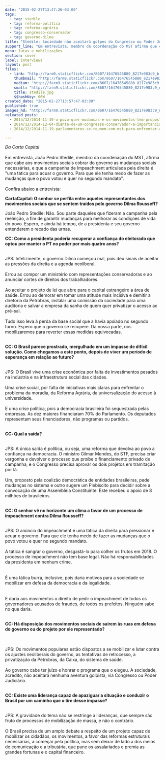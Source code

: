 ```yaml
---
date: "2015-02-27T13:47:26-03:00"
tags:
  - tag: stedile
  - tag: reforma-política
  - tag: reforma-agrária
  - tag: congresso-conservador
  - tag: governo-dilma
title: "Stedile: Sociedade não aceitará golpes do Congresso ou Poder Judiciário"
support_line: "Em entrevista, membro da coordenação do MST afirma que cabe aos movimentos sociais cobrar do governo as mudanças sociais necessárias."
menu: lutas e mobilizações
section: cover
label: interviews
layout: post
files:
  - link: "http://farm9.staticflickr.com/8607/16476545880_8217e983c9_b.jpg"
    thumbnail: "http://farm9.staticflickr.com/8607/16476545880_8217e983c9_t.jpg"
    medium: "http://farm9.staticflickr.com/8607/16476545880_8217e983c9_z.jpg"
    small: "http://farm9.staticflickr.com/8607/16476545880_8217e983c9_n.jpg"
    title: stedile.jpg
    $$hashKey: 06W
created_date: "2015-02-27T13:57:47-03:00"
published: true
images_hd: "http://farm9.staticflickr.com/8607/16476545880_8217e983c9_n.jpg"
releated_posts:
  - 2014/12/2014-11-19-o-povo-quer-mudancas-e-os-movimentos-tem-propostas-basta-o-governo-ser-mais-humilde.md
  - 2014/12/2014-12-04-diante-de-um-congresso-conservador-a-importancia-da-reforma-politica.md
  - 2014/12/2014-11-19-parlamentares-se-reunem-com-mst-para-enfrentar-congresso-conservador.md

---
```

<p><em>Da Carta Capital</em><br />
<br />
Em entrevista, Jo&atilde;o Pedro Stedile, membro da coordena&ccedil;&atilde;o do MST, afirma que cabe aos movimentos sociais cobrar do governo as mudan&ccedil;as sociais necess&aacute;rias, e que a campanha de Impeachment articulada pela direita &eacute; &quot;uma t&aacute;tica para acuar o governo. Para que ele tenha medo de fazer as mudan&ccedil;as que o povo votou e quer no segundo mandato&quot;.<br />
<br />
Confira abaixo a entrevista:</p>

<p><strong>CartaCapital: O senhor se perfila entre aqueles representantes dos movimentos sociais que se sentem tra&iacute;dos pelo governo Dilma Rousseff?</strong></p>

<p>Jo&atilde;o Pedro Stedile: N&atilde;o. Sou parte daqueles que fizeram a campanha pela reelei&ccedil;&atilde;o, a fim de garantir mudan&ccedil;as para melhorar as condi&ccedil;oes de vida do povo. Espero, e ainda h&aacute; tempo, de a presidenta e seu governo entenderem o recado das urnas.</p>

<p><strong>CC: Como a presidenta poderia recuperar a confian&ccedil;a do eleitorado que optou por manter o PT no poder por mais quatro anos?</strong><br />
&nbsp;</p>

<p>JPS: Infelizmente, o governo Dilma come&ccedil;ou mal, pois deu sinais de aceitar as press&otilde;es da direita e a agenda neoliberal.<br />
<br />
Errou ao compor um minist&eacute;rio com representa&ccedil;&otilde;es conservadoras e ao anunciar cortes de direitos dos trabalhadores.<br />
<br />
Ao aceitar o projeto de lei que abre para o capital estrangeiro a &aacute;rea de sa&uacute;de. Errou ao demorar em tomar uma atitude mais incisiva e demitir a diretoria da Petrobras, instalar uma comiss&atilde;o da sociedade para uma auditoria e salvar a empresa da sanha de quem quer privatizar o acesso ao pr&eacute;-sal.<br />
<br />
Tudo isso leva &agrave; perda da base social que a havia apoiado no segundo turno. Espero que o governo se recupere. Da nossa parte, nos mobilizaremos para reverter essas medidas equivocadas.<br />
&nbsp;</p>

<p><strong>CC: O Brasil parece prostrado, mergulhado em um impasse de dif&iacute;cil solu&ccedil;&atilde;o. Como chegamos a este ponto, depois de viver um per&iacute;odo de esperan&ccedil;a em rela&ccedil;&atilde;o ao futuro?</strong><br />
&nbsp;</p>

<p>JPS: O Brasil vive uma crise econ&ocirc;mica por falta de investimentos pesados na ind&uacute;stria e na infraestrutura social das cidades.<br />
<br />
Uma crise social, por falta de iniciativas mais claras para enfrentar o problema da moradia, da Reforma Agr&aacute;ria, da universaliza&ccedil;&atilde;o do acesso &agrave; universidade.<br />
<br />
E uma crise politica, pois a democracia brasileira foi sequestrada pelas empresas. As dez maiores financiaram 70% do Parlamento. Os deputados representam seus financiadores, n&atilde;o programas ou partidos.<br />
&nbsp;</p>

<p><strong>CC: Qual a sa&iacute;da?</strong><br />
&nbsp;</p>

<p>JPS: A &uacute;nica sa&iacute;da &eacute; pol&iacute;tica, ou seja, uma reforma que devolva ao povo a confian&ccedil;a na democracia. O ministro Gilmar Mendes, do STF, precisa criar vergonha e devolver o processo que pro&iacute;be o financiamento privado de campanha, e o Congresso precisa aprovar os dois projetos em tramita&ccedil;&atilde;o por l&aacute;.<br />
<br />
Um, proposto pela coaliz&atilde;o democr&aacute;tica de entidades brasileiras, pede mudan&ccedil;as no sistema e outro sugere um Plebiscito para decidir sobre a convoca&ccedil;&atilde;o de uma Assembleia Constituinte. Este recebeu o apoio de 8 milh&otilde;es de brasileiros.<br />
&nbsp;</p>

<p><strong>CC: O senhor v&ecirc; no horizonte um clima a favor de um processo de impeachment contra Dilma Rousseff?</strong><br />
&nbsp;</p>

<p>JPS: O an&uacute;ncio do impeachment &eacute; uma t&aacute;tica da direita para pressionar e acuar o governo. Para que ele tenha medo de fazer as mudan&ccedil;as que o povo votou e quer no segundo mandato.<br />
<br />
A t&aacute;tica &eacute; sangrar o governo, desgast&aacute;-lo para colher os frutos em 2018. O processo de impeachment n&atilde;o tem base legal. N&atilde;o h&aacute; responsabilidades da presidenta em nenhum crime.<br />
<br />
<br />
&Eacute; uma t&aacute;tica burra, inclusive, pois daria motivos para a sociedade se mobilizar em defesa da democracia e da legalidade.<br />
<br />
<br />
E daria aos movimentos o direito de pedir o impeachment de todos os governadores acusados de fraudes, de todos os prefeitos. Ningu&eacute;m sabe no que daria.</p>

<p><br />
<strong>CC: H&aacute; disposi&ccedil;&atilde;o dos movimentos sociais de sa&iacute;rem &agrave;s ruas em defesa do governo ou do projeto por ele representado?</strong><br />
<br />
&nbsp;</p>

<p>JPS: Os movimentos populares est&atilde;o dispostos a se mobilizar e lutar contra os ajustes neoliberais do governo, as tentativas de retrocesso, a privatiza&ccedil;&atilde;o da Petrobras, da Caixa, do sistema de sa&uacute;de.<br />
<br />
Ao governo cabe ter ju&iacute;zo e honrar o programa que o elegeu. A sociedade, acredito, n&atilde;o aceitar&aacute; nenhuma aventura golpista, via Congresso ou Poder Judici&aacute;rio.</p>

<p><br />
<strong>CC: Existe uma lideran&ccedil;a capaz de apaziguar a situa&ccedil;&atilde;o e conduzir o Brasil por um caminho que o tire desse impasse?</strong><br />
&nbsp;</p>

<p>JPS: A gravidade do tema n&atilde;o se restringe a lideran&ccedil;as, que sempre s&atilde;o fruto de processos de mobiliza&ccedil;&atilde;o de massa, e n&atilde;o o contr&aacute;rio.<br />
<br />
O Brasil precisa de um amplo debate a respeito de um projeto capaz de mobilizar os cidad&atilde;os, os movimentos, a favor das reformas estruturais necess&aacute;rias, a come&ccedil;ar pela pol&iacute;tica, mas sem deixar de lado a dos meios de comunica&ccedil;&atilde;o e a tribut&aacute;ria, que pune os assalariados e premia as grandes fortunas e o capital financeiro.</p>
